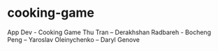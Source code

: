 # cooking-game
App Dev - Cooking Game
Thu Tran – Derakhshan Radbareh - Bocheng Peng – Yaroslav Oleinychenko – Daryl Genove